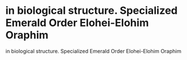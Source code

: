 # in biological structure. Specialized Emerald Order Elohei-Elohim Oraphim

in biological structure. Specialized Emerald Order Elohei-Elohim Oraphim